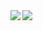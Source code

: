 <a href="https://github.com/whakapapa-HTML">
  <img align="left" src="https://github-readme-stats.vercel.app/api?username=whakapapa-HTML&count_private=true&show_icons=true" />
</a>
<a href="https://github.com/whakapapa-HTML">
  <img align="left" src="https://github-readme-stats.vercel.app/api/top-langs/?username=whakapapa-HTML" />
</a>
